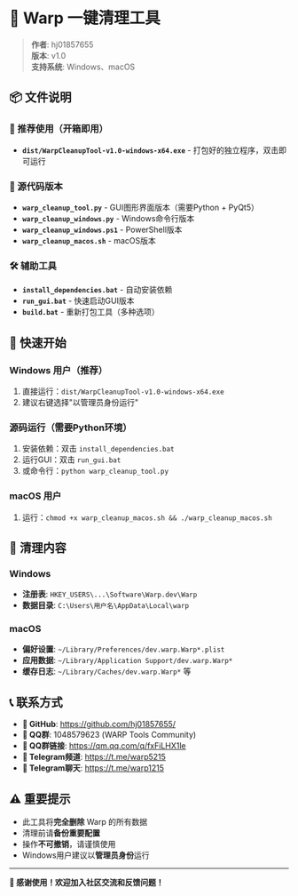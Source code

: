 # 🚀 Warp 一键清理工具

> **作者**: hj01857655  
> **版本**: v1.0  
> **支持系统**: Windows、macOS  

## 📦 文件说明

### 🎯 推荐使用（开箱即用）
- **`dist/WarpCleanupTool-v1.0-windows-x64.exe`** - 打包好的独立程序，双击即可运行

### 📝 源代码版本
- **`warp_cleanup_tool.py`** - GUI图形界面版本（需要Python + PyQt5）
- **`warp_cleanup_windows.py`** - Windows命令行版本
- **`warp_cleanup_windows.ps1`** - PowerShell版本
- **`warp_cleanup_macos.sh`** - macOS版本

### 🛠️ 辅助工具
- **`install_dependencies.bat`** - 自动安装依赖
- **`run_gui.bat`** - 快速启动GUI版本
- **`build.bat`** - 重新打包工具（多种选项）

## 🚀 快速开始

### Windows 用户（推荐）
1. 直接运行：`dist/WarpCleanupTool-v1.0-windows-x64.exe`
2. 建议右键选择"以管理员身份运行"

### 源码运行（需要Python环境）
1. 安装依赖：双击 `install_dependencies.bat`
2. 运行GUI：双击 `run_gui.bat`
3. 或命令行：`python warp_cleanup_tool.py`

### macOS 用户
1. 运行：`chmod +x warp_cleanup_macos.sh && ./warp_cleanup_macos.sh`

## 🧹 清理内容

### Windows
- **注册表**: `HKEY_USERS\...\Software\Warp.dev\Warp`
- **数据目录**: `C:\Users\用户名\AppData\Local\warp`

### macOS
- **偏好设置**: `~/Library/Preferences/dev.warp.Warp*.plist`
- **应用数据**: `~/Library/Application Support/dev.warp.Warp*`
- **缓存日志**: `~/Library/Caches/dev.warp.Warp*` 等

## 📞 联系方式

- **🔗 GitHub**: https://github.com/hj01857655/
- **💬 QQ群**: 1048579623 (WARP Tools Community)
- **🔗 QQ群链接**: https://qm.qq.com/q/fxFiLHX1le
- **📢 Telegram频道**: https://t.me/warp5215
- **💬 Telegram聊天**: https://t.me/warp1215

## ⚠️ 重要提示

- 此工具将**完全删除** Warp 的所有数据
- 清理前请**备份重要配置**
- 操作**不可撤销**，请谨慎使用
- Windows用户建议以**管理员身份**运行

---

**🎉 感谢使用！欢迎加入社区交流和反馈问题！**